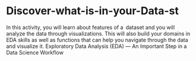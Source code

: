 # Discover-what-is-in-your-Data-st
In this activity, you will learn about features of a dataset and you will analyze the data through visualizations. This will also build your domains in EDA skills as well as functions that can help you navigate through the data and visualize it.  Exploratory Data Analysis (EDA) — An Important Step in a Data Science Workflow  
